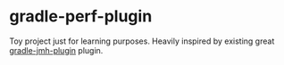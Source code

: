 # gradle-perf-plugin

Toy project just for learning purposes. Heavily inspired by existing great [gradle-jmh-plugin] plugin.

[gradle-jmh-plugin]: (https://github.com/melix/jmh-gradle-plugin)
